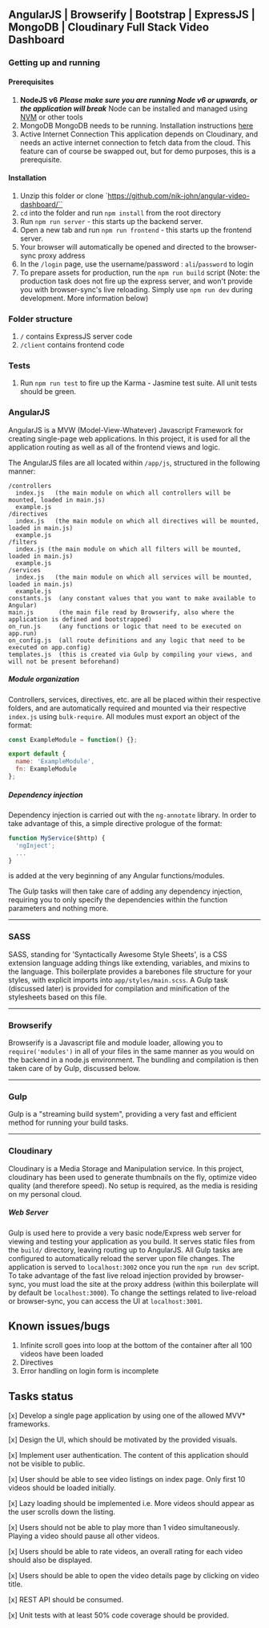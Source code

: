 ## AngularJS | Browserify | Bootstrap | ExpressJS | MongoDB | Cloudinary Full Stack Video Dashboard

### Getting up and running

#### Prerequisites

1. **NodeJS v6**
    **_Please make sure you are running Node v6 or upwards, or the application will break_**
    Node can be installed and managed using [NVM](https://github.com/creationix/nvm) or other tools
2. MongoDB
    MongoDB needs to be running. Installation instructions [here](https://docs.mongodb.com/getting-started/shell/installation/)
3. Active Internet Connection
    This application depends on Cloudinary, and needs an active internet connection to fetch data from the cloud. This feature can of course be swapped out, but for demo purposes, this is a prerequisite.

#### Installation
1. Unzip this folder or clone `https://github.com/nik-john/angular-video-dashboard/``
2. `cd` into the folder and run `npm install` from the root directory
3. Run `npm run server` - this starts up the backend server.
4. Open a new tab and run `npm run frontend` - this starts up the frontend server.
5. Your browser will automatically be opened and directed to the browser-sync proxy address
6. In the `/login` page, use the username/password : `ali`/`password` to login
7. To prepare assets for production, run the `npm run build` script (Note: the production task does not fire up the express server, and won't provide you with browser-sync's live reloading. Simply use `npm run dev` during development. More information below)


### Folder structure

1. `/` contains ExpressJS server code
2. `/client` contains frontend code

### Tests

1. Run `npm run test` to fire up the Karma - Jasmine test suite. All unit tests should be green.


### AngularJS

AngularJS is a MVW (Model-View-Whatever) Javascript Framework for creating single-page web applications. In this project, it is used for all the application routing as well as all of the frontend views and logic.

The AngularJS files are all located within `/app/js`, structured in the following manner:

```
/controllers
  index.js   (the main module on which all controllers will be mounted, loaded in main.js)
  example.js
/directives
  index.js   (the main module on which all directives will be mounted, loaded in main.js)
  example.js
/filters
  index.js (the main module on which all filters will be mounted, loaded in main.js)
  example.js
/services
  index.js   (the main module on which all services will be mounted, loaded in main.js)
  example.js
constants.js  (any constant values that you want to make available to Angular)
main.js       (the main file read by Browserify, also where the application is defined and bootstrapped)
on_run.js     (any functions or logic that need to be executed on app.run)
on_config.js  (all route definitions and any logic that need to be executed on app.config)
templates.js  (this is created via Gulp by compiling your views, and will not be present beforehand)
```

##### Module organization

Controllers, services, directives, etc. are all be placed within their respective folders, and are automatically required and mounted via their respective `index.js` using `bulk-require`. All modules must export an object of the format:

```javascript
const ExampleModule = function() {};

export default {
  name: 'ExampleModule',
  fn: ExampleModule
};

```

##### Dependency injection

Dependency injection is carried out with the `ng-annotate` library. In order to take advantage of this, a simple directive prologue of the format:

```js
function MyService($http) {
  'ngInject';
  ...
}
```

is added at the very beginning of any Angular functions/modules.

The Gulp tasks will then take care of adding any dependency injection, requiring you to only specify the dependencies within the function parameters and nothing more.

---

### SASS

SASS, standing for 'Syntactically Awesome Style Sheets', is a CSS extension language adding things like extending, variables, and mixins to the language. This boilerplate provides a barebones file structure for your styles, with explicit imports into `app/styles/main.scss`. A Gulp task (discussed later) is provided for compilation and minification of the stylesheets based on this file.

---

### Browserify

Browserify is a Javascript file and module loader, allowing you to `require('modules')` in all of your files in the same manner as you would on the backend in a node.js environment. The bundling and compilation is then taken care of by Gulp, discussed below.

---

### Gulp

Gulp is a "streaming build system", providing a very fast and efficient method for running your build tasks.

---

### Cloudinary

Cloudinary is a Media Storage and Manipulation service. In this project, cloudinary has been used to generate thumbnails on the fly, optimize video  quality (and therefore speed). No setup is required, as the media is residing on my personal cloud.

##### Web Server

Gulp is used here to provide a very basic node/Express web server for viewing and testing your application as you build. It serves static files from the `build/` directory, leaving routing up to AngularJS. All Gulp tasks are configured to automatically reload the server upon file changes. The application is served to `localhost:3002` once you run the `npm run dev` script. To take advantage of the fast live reload injection provided by browser-sync, you must load the site at the proxy address (within this boilerplate will by default be `localhost:3000`). To change the settings related to live-reload or browser-sync, you can access the UI at `localhost:3001`.



## Known issues/bugs

1. Infinite scroll goes into loop at the bottom of the container after all 100 videos have been loaded
2. Directives
3. Error handling on login form is incomplete


## Tasks status

[x] Develop a single page application by using one of the allowed MVV* frameworks.

[x] Design the UI, which should be motivated by the provided visuals.

[x] Implement user authentication. The content of this application should not be visible to public.

[x] User should be able to see video listings on index page. Only first 10 videos should be loaded initially.

[x] Lazy loading should be implemented i.e. More videos should appear as the user scrolls down the listing.

[x] Users should not be able to play more than 1 video simultaneously. Playing a video should pause all other videos.

[x] Users should be able to rate videos, an overall rating for each video should also be displayed.

[x] Users should be able to open the video details page by clicking on video title.

[x] REST API should be consumed.

[x] Unit tests with at least 50% code coverage should be provided.
